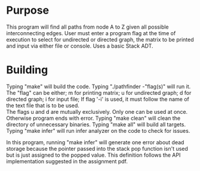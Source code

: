 # Purpose 

This program will find all paths from node A to Z given all possible interconnecting edges. User must enter a program flag at the time of execution to select for undirected or directed graph, the matrix to be printed and input via either file or console. 
Uses a basic Stack ADT.

# Building

Typing "make" will build the code.
Typing "./pathfinder -"flag(s)" will run it.
The "flag" can be either;
m for printing matrix; 
u for undirected graph; 
d for directed graph; 
i for input file;
If flag '-i' is used, it must follow the name of the text file that is to be used.  
The flags u and d are mutually exclusively. Only one can be used at once. Otherwise program ends with error. 
Typing "make clean" will clean the directory of unnecessary binaries.
Typing "make all" will build all targets.
Typing "make infer" will run infer analyzer on the code to check for issues.


In this program, running "make infer" will generate one error about dead storage because the pointer passed into the stack pop function isn't used but is just assigned to the popped value. This definition follows the API implementation suggested in the assignment pdf.
